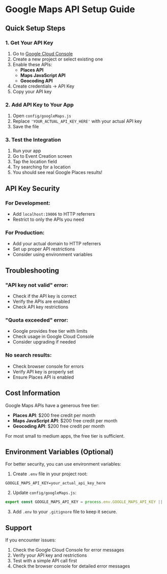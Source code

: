 # Google Maps API Setup Guide

## Quick Setup Steps

### 1. Get Your API Key
1. Go to [Google Cloud Console](https://console.cloud.google.com/)
2. Create a new project or select existing one
3. Enable these APIs:
   - **Places API**
   - **Maps JavaScript API**
   - **Geocoding API**
4. Create credentials → API Key
5. Copy your API key

### 2. Add API Key to Your App
1. Open `config/googleMaps.js`
2. Replace `'YOUR_ACTUAL_API_KEY_HERE'` with your actual API key
3. Save the file

### 3. Test the Integration
1. Run your app
2. Go to Event Creation screen
3. Tap the location field
4. Try searching for a location
5. You should see real Google Places results!

## API Key Security

### For Development:
- Add `localhost:19006` to HTTP referrers
- Restrict to only the APIs you need

### For Production:
- Add your actual domain to HTTP referrers
- Set up proper API restrictions
- Consider using environment variables

## Troubleshooting

### "API key not valid" error:
- Check if the API key is correct
- Verify the APIs are enabled
- Check API key restrictions

### "Quota exceeded" error:
- Google provides free tier with limits
- Check usage in Google Cloud Console
- Consider upgrading if needed

### No search results:
- Check browser console for errors
- Verify API key is properly set
- Ensure Places API is enabled

## Cost Information

Google Maps APIs have a generous free tier:
- **Places API**: $200 free credit per month
- **Maps JavaScript API**: $200 free credit per month
- **Geocoding API**: $200 free credit per month

For most small to medium apps, the free tier is sufficient.

## Environment Variables (Optional)

For better security, you can use environment variables:

1. Create `.env` file in your project root:
```
GOOGLE_MAPS_API_KEY=your_actual_api_key_here
```

2. Update `config/googleMaps.js`:
```javascript
export const GOOGLE_MAPS_API_KEY = process.env.GOOGLE_MAPS_API_KEY || 'YOUR_ACTUAL_API_KEY_HERE';
```

3. Add `.env` to your `.gitignore` file to keep it secure.

## Support

If you encounter issues:
1. Check the Google Cloud Console for error messages
2. Verify your API key and restrictions
3. Test with a simple API call first
4. Check the browser console for detailed error messages 